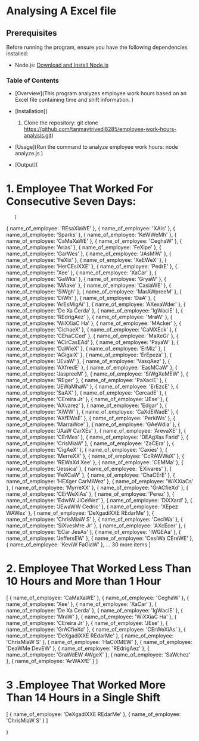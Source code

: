 # Analysing A Excel file
## Prerequisites

Before running the program, ensure you have the following dependencies installed:
- Node.js: [Download and Install Node.js](https://nodejs.org/)
### Table of Contents

- [Overview](This program analyzes employee work hours based on an Excel file containing time and shift information.
)
- [Installation](
   1. Clone the repository:
   git clone https://github.com/tanmaytrivedi8285/employee-work-hours-analysis.git)
- [Usage](Run the command to analyze employee work hours:
      node analyze.js
)

- [Output](

#  1. Employee That Worked For Consecutive Seven Days:
       [
  { name_of_employee: 'REsaXiaWE' },
  { name_of_employee: 'XAis' },
  { name_of_employee: 'Sparks' },
  { name_of_employee: 'KeWWeMh' },
  { name_of_employee: 'CaMaXaWE' },
  { name_of_employee: 'CeghaW' },
  { name_of_employee: 'Arias' },
  { name_of_employee: 'FeXipe' },
  { name_of_employee: 'GarWes' },
  { name_of_employee: 'JAsMiW' },
  { name_of_employee: 'FeXix' },
  { name_of_employee: 'XeEWeX' },
  { name_of_employee: 'HerCEsiXXE' },
  { name_of_employee: 'PedrE' },
  { name_of_employee: 'Xee' },
  { name_of_employee: 'XaCar' },
  { name_of_employee: 'GaWks' },
  { name_of_employee: 'GryaW' },
  { name_of_employee: 'MAake' },
  { name_of_employee: 'CasiaWE' },
  { name_of_employee: 'SiWgh' },
  { name_of_employee: 'MarAWpreeM' },
  { name_of_employee: 'DiWh' },
  { name_of_employee: 'DaA' },
  { name_of_employee: 'ArEsMigAi' },
  { name_of_employee: 'AXexaWder' },
  { name_of_employee: 'De Xa Cerda' },
  { name_of_employee: 'IgWaciE' },
  { name_of_employee: 'REdrigAez' },
  { name_of_employee: 'MraW' },
  { name_of_employee: 'WiXXiaC Ha' },
  { name_of_employee: 'MAcker' },
  { name_of_employee: 'CichaeX' },
  { name_of_employee: 'CaMXEck' },
  { name_of_employee: 'CEhaCCed' },
  { name_of_employee: 'MaXeGi' },
  { name_of_employee: 'ACirCasEAd' },
  { name_of_employee: 'PayaW' },
  { name_of_employee: 'DaWieX' },
  { name_of_employee: 'ErMiz' },
  { name_of_employee: 'AGigaiX' },
  { name_of_employee: 'ErEpeza' },
  { name_of_employee: 'JEvaW' },
  { name_of_employee: 'VasqAez' },
  { name_of_employee: 'AXfredE' },
  { name_of_employee: 'EasMCaW' },
  { name_of_employee: 'JaspreeM' },
  { name_of_employee: 'SiWgXeMEW' },
  { name_of_employee: 'REger' },
  { name_of_employee: 'PaXaciE' },
  { name_of_employee: 'JEWaMhaW' },
  { name_of_employee: 'ErEzcE' },
  { name_of_employee: 'SaAX' },
  { name_of_employee: 'CercadE' },
  { name_of_employee: 'CEreira Jr' },
  { name_of_employee: 'JEse' },
  { name_of_employee: 'AXvarez' },
  { name_of_employee: 'Edgar' },
  { name_of_employee: 'XiWW' },
  { name_of_employee: 'CaXdEWadE' },
  { name_of_employee: 'AXfEWsE' },
  { name_of_employee: 'PerkiWs' },
  { name_of_employee: 'MarraWce' },
  { name_of_employee: 'GAeWdia' },
  { name_of_employee: 'JAaW CarXEs' },
  { name_of_employee: 'ArevaXE' },
  { name_of_employee: 'CErMes' },
  { name_of_employee: 'DEAgXas Farid' },
  { name_of_employee: 'CrisMiaW' },
  { name_of_employee: 'ZaCEra' },
  { name_of_employee: 'CigAeX' },
  { name_of_employee: 'Caxies' },
  { name_of_employee: 'MerreXX' },
  { name_of_employee: 'CcRAWWeX' },
  { name_of_employee: 'REWaXd Xee' },
  { name_of_employee: 'CEMMa' },
  { name_of_employee: 'Jessica' },
  { name_of_employee: 'EXivares' },
  { name_of_employee: 'FeXCaW' },
  { name_of_employee: 'ChaCErE' },
  { name_of_employee: 'HEXger CarMiWez' },
  { name_of_employee: 'WiXXiaCs' },
  { name_of_employee: 'MyrreXX' },
  { name_of_employee: 'GrACfieXd' },
  { name_of_employee: 'CErWeXiAs' },
  { name_of_employee: 'Perez' },
  { name_of_employee: 'EdwiW JiCeWez' },
  { name_of_employee: 'DiXXard' },
  { name_of_employee: 'JEwaWW Cedric' },
  { name_of_employee: 'XEpez WAWez' },
  { name_of_employee: 'DeXgadiXXE REdarMe' },
  { name_of_employee: 'ChrisMiaW S' },
  { name_of_employee: 'CeciWa' },
  { name_of_employee: 'SiXvesMre Jr' },
  { name_of_employee: 'AXcEcer' },
  { name_of_employee: 'ECar JesAs' },
  { name_of_employee: 'IWGEAa' },
  { name_of_employee: 'JeffersEW' },
  { name_of_employee: 'CesiWa CEreWE' },
  { name_of_employee: 'KeviW FaGiaW' },
  ... 30 more items
]
#  2. Employee That Worked Less Than 10 Hours and More than 1 Hour
[
  { name_of_employee: 'CaMaXaWE' },
  { name_of_employee: 'CeghaW' },
  { name_of_employee: 'Xee' },
  { name_of_employee: 'XaCar' },
  { name_of_employee: 'De Xa Cerda' },
  { name_of_employee: 'IgWaciE' },
  { name_of_employee: 'MraW' },
  { name_of_employee: 'WiXXiaC Ha' },
  { name_of_employee: 'CEreira Jr' },
  { name_of_employee: 'JEse' },
  { name_of_employee: 'GrACfieXd' },
  { name_of_employee: 'CErWeXiAs' },
  { name_of_employee: 'DeXgadiXXE REdarMe' },
  { name_of_employee: 'ChrisMiaW S' },
  { name_of_employee: 'HaCiXMEW' },
  { name_of_employee: 'DeaWMe DevEW' },
  { name_of_employee: 'REdrigAez' },
  { name_of_employee: 'GraWdEW AWgeX' },
  { name_of_employee: 'SaWchez' },
  { name_of_employee: 'ArWAXfE' }
]
# 3 .Employee That Worked More Than 14 Hours in a Single Shift
[
  { name_of_employee: 'DeXgadiXXE REdarMe' },
  { name_of_employee: 'ChrisMiaW S' }
]
    

)

